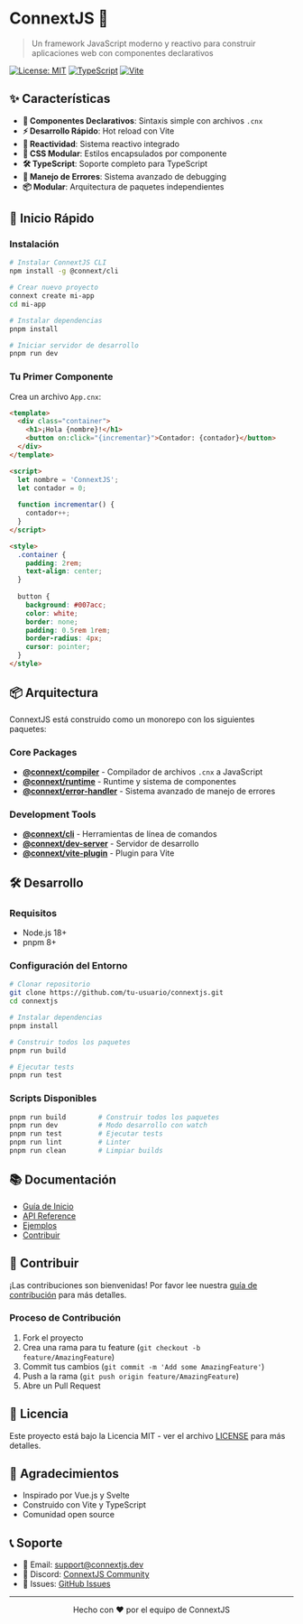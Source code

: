 # ConnextJS 🚀

> Un framework JavaScript moderno y reactivo para construir aplicaciones web con componentes declarativos

[![License: MIT](https://img.shields.io/badge/License-MIT-yellow.svg)](https://opensource.org/licenses/MIT)
[![TypeScript](https://img.shields.io/badge/TypeScript-007ACC?logo=typescript&logoColor=white)](https://www.typescriptlang.org/)
[![Vite](https://img.shields.io/badge/Vite-646CFF?logo=vite&logoColor=white)](https://vitejs.dev/)

## ✨ Características

- **🎯 Componentes Declarativos**: Sintaxis simple con archivos `.cnx`
- **⚡ Desarrollo Rápido**: Hot reload con Vite
- **🔄 Reactividad**: Sistema reactivo integrado
- **🎨 CSS Modular**: Estilos encapsulados por componente
- **🛠️ TypeScript**: Soporte completo para TypeScript
- **🚨 Manejo de Errores**: Sistema avanzado de debugging
- **📦 Modular**: Arquitectura de paquetes independientes

## 🚀 Inicio Rápido

### Instalación

```bash
# Instalar ConnextJS CLI
npm install -g @connext/cli

# Crear nuevo proyecto
connext create mi-app
cd mi-app

# Instalar dependencias
pnpm install

# Iniciar servidor de desarrollo
pnpm run dev
```

### Tu Primer Componente

Crea un archivo `App.cnx`:

```html
<template>
  <div class="container">
    <h1>¡Hola {nombre}!</h1>
    <button on:click="{incrementar}">Contador: {contador}</button>
  </div>
</template>

<script>
  let nombre = 'ConnextJS';
  let contador = 0;
  
  function incrementar() {
    contador++;
  }
</script>

<style>
  .container {
    padding: 2rem;
    text-align: center;
  }
  
  button {
    background: #007acc;
    color: white;
    border: none;
    padding: 0.5rem 1rem;
    border-radius: 4px;
    cursor: pointer;
  }
</style>
```

## 📦 Arquitectura

ConnextJS está construido como un monorepo con los siguientes paquetes:

### Core Packages

- **[@connext/compiler](./packages/compiler)** - Compilador de archivos `.cnx` a JavaScript
- **[@connext/runtime](./packages/runtime)** - Runtime y sistema de componentes
- **[@connext/error-handler](./packages/error-handler)** - Sistema avanzado de manejo de errores

### Development Tools

- **[@connext/cli](./packages/cli)** - Herramientas de línea de comandos
- **[@connext/dev-server](./packages/dev-server)** - Servidor de desarrollo
- **[@connext/vite-plugin](./packages/vite-plugin)** - Plugin para Vite

## 🛠️ Desarrollo

### Requisitos

- Node.js 18+
- pnpm 8+

### Configuración del Entorno

```bash
# Clonar repositorio
git clone https://github.com/tu-usuario/connextjs.git
cd connextjs

# Instalar dependencias
pnpm install

# Construir todos los paquetes
pnpm run build

# Ejecutar tests
pnpm run test
```

### Scripts Disponibles

```bash
pnpm run build        # Construir todos los paquetes
pnpm run dev          # Modo desarrollo con watch
pnpm run test         # Ejecutar tests
pnpm run lint         # Linter
pnpm run clean        # Limpiar builds
```

## 📚 Documentación

- [Guía de Inicio](./docs/getting-started.md)
- [API Reference](./docs/api.md)
- [Ejemplos](./examples)
- [Contribuir](./CONTRIBUTING.md)

## 🤝 Contribuir

¡Las contribuciones son bienvenidas! Por favor lee nuestra [guía de contribución](./CONTRIBUTING.md) para más detalles.

### Proceso de Contribución

1. Fork el proyecto
2. Crea una rama para tu feature (`git checkout -b feature/AmazingFeature`)
3. Commit tus cambios (`git commit -m 'Add some AmazingFeature'`)
4. Push a la rama (`git push origin feature/AmazingFeature`)
5. Abre un Pull Request

## 📄 Licencia

Este proyecto está bajo la Licencia MIT - ver el archivo [LICENSE](./LICENSE) para más detalles.

## 🙏 Agradecimientos

- Inspirado por Vue.js y Svelte
- Construido con Vite y TypeScript
- Comunidad open source

## 📞 Soporte

- 📧 Email: support@connextjs.dev
- 💬 Discord: [ConnextJS Community](https://discord.gg/connextjs)
- 🐛 Issues: [GitHub Issues](https://github.com/owellandry/connextjs/issues)

---

<p align="center">
  Hecho con ❤️ por el equipo de ConnextJS
</p>
